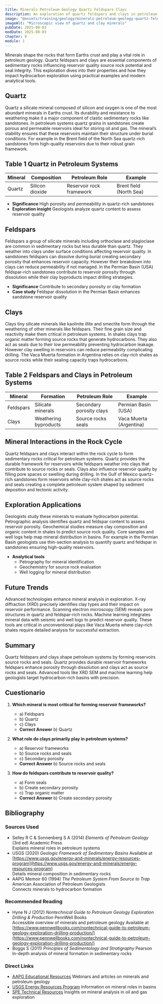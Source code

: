 ```yaml
---
title: Minerals Petroleum Geology Quartz Feldspars Clays
description: An exploration of quartz feldspars and clays in petroleum geology focusing on their properties and roles in forming reservoirs source rocks and seals
image: "@assets/training/geology/minerals-petroleum-geology-quartz-feldspars-clays/cover.jpg"
imageAlt: "Microscopic view of quartz and clay minerals"
pubDate: 2025-08-03
modDate: 2025-08-03
chapter: 8
module: 1
---
```


Minerals shape the rocks that form Earths crust and play a vital role in petroleum geology. Quartz feldspars and clays are essential components of sedimentary rocks influencing reservoir quality source rock potential and seal integrity. This exploration dives into their properties and how they impact hydrocarbon exploration using practical examples and modern analytical tools.

## Quartz

Quartz a silicate mineral composed of silicon and oxygen is one of the most abundant minerals in Earths crust. Its durability and resistance to weathering make it a major component of clastic sedimentary rocks like sandstones. In petroleum systems quartz grains in sandstones create porous and permeable reservoirs ideal for storing oil and gas. The mineral’s stability ensures that these reservoirs maintain their structure under burial conditions. For example in the Brent field of the North Sea quartz-rich sandstones form high-quality reservoirs due to their robust grain framework.

## Table 1 Quartz in Petroleum Systems

| **Mineral** | **Composition** | **Petroleum Role**         | **Example**           |
|-------------|----------------|---------------------------|----------------------|
| Quartz      | Silicon dioxide | Reservoir rock framework   | Brent field (North Sea) |

- **Significance** High porosity and permeability in quartz-rich sandstones
- **Exploration insight** Geologists analyze quartz content to assess reservoir quality

## Feldspars

Feldspars a group of silicate minerals including orthoclase and plagioclase are common in sedimentary rocks but less durable than quartz. They weather into clays under surface conditions affecting reservoir quality. In sandstones feldspars can dissolve during burial creating secondary porosity that enhances reservoir capacity. However their breakdown into clays can reduce permeability if not managed. In the Permian Basin (USA) feldspar-rich sandstones contribute to reservoir porosity through dissolution while their clay byproducts impact drilling strategies.

- **Significance** Contribute to secondary porosity or clay formation
- **Case study** Feldspar dissolution in the Permian Basin enhances sandstone reservoir quality

## Clays

Clays tiny silicate minerals like kaolinite illite and smectite form through the weathering of other minerals like feldspars. Their fine grain size and reactivity make them critical in petroleum systems. In shales clays trap organic matter forming source rocks that generate hydrocarbons. They also act as seals due to their low permeability preventing hydrocarbon leakage. However clay swelling in reservoirs can reduce permeability complicating drilling. The Vaca Muerta formation in Argentina relies on clay-rich shales as source rocks while their sealing capacity traps hydrocarbons.

## Table 2 Feldspars and Clays in Petroleum Systems

| **Mineral** | **Formation**           | **Petroleum Role**         | **Example**                |
|-------------|------------------------|---------------------------|---------------------------|
| Feldspars   | Silicate minerals      | Secondary porosity clays  | Permian Basin (USA)       |
| Clays       | Weathering byproducts  | Source rocks seals        | Vaca Muerta (Argentina)   |

## Mineral Interactions in the Rock Cycle

Quartz feldspars and clays interact within the rock cycle to form sedimentary rocks critical for petroleum systems. Quartz provides the durable framework for reservoirs while feldspars weather into clays that contribute to source rocks or seals. Clays also influence reservoir quality by filling pore spaces or swelling during drilling. In the Gulf of Mexico quartz-rich sandstones form reservoirs while clay-rich shales act as source rocks and seals creating a complete petroleum system shaped by sediment deposition and tectonic activity.

## Exploration Applications

Geologists study these minerals to evaluate hydrocarbon potential. Petrographic analysis identifies quartz and feldspar content to assess reservoir porosity. Geochemical studies measure clay composition and organic content in shales to predict source rock quality. Core samples and well logs help map mineral distribution in basins. For example in the Permian Basin geologists use thin-section analysis to quantify quartz and feldspar in sandstones ensuring high-quality reservoirs.

- **Analytical tools**
  - Petrography for mineral identification
  - Geochemistry for source rock evaluation
  - Well logging for mineral distribution

## Future Trends

Advanced technologies enhance mineral analysis in exploration. X-ray diffraction (XRD) precisely identifies clay types and their impact on reservoir performance. Scanning electron microscopy (SEM) reveals pore structures in quartz and feldspar-rich rocks. Machine learning integrates mineral data with seismic and well logs to predict reservoir quality. These tools are critical in unconventional plays like Vaca Muerta where clay-rich shales require detailed analysis for successful extraction.

## Summary

Quartz feldspars and clays shape petroleum systems by forming reservoirs source rocks and seals. Quartz provides durable reservoir frameworks feldspars enhance porosity through dissolution and clays act as source rocks and seals. Advanced tools like XRD SEM and machine learning help geologists target hydrocarbon-rich basins with precision.

## Cuestionario

1. **Which mineral is most critical for forming reservoir frameworks?**
   - a) Feldspars
   - b) Quartz
   - c) Clays
   - **Correct Answer** b) Quartz

2. **What role do clays primarily play in petroleum systems?**
   - a) Reservoir frameworks
   - b) Source rocks and seals
   - c) Secondary porosity
   - **Correct Answer** b) Source rocks and seals

3. **How do feldspars contribute to reservoir quality?**
   - a) Form seals
   - b) Create secondary porosity
   - c) Trap organic matter
   - **Correct Answer** b) Create secondary porosity

## Bibliography

### Sources Used

- Selley R C & Sonnenberg S A (2014) *Elements of Petroleum Geology* (3rd ed) Academic Press  
  Explains mineral roles in petroleum systems
- USGS (2020) *Geologic Framework of Sedimentary Basins* Available at [https://www.usgs.gov/energy-and-minerals/energy-resources-program](https://www.usgs.gov/energy-and-minerals/energy-resources-program)  
  Details mineral composition in sedimentary rocks
- AAPG Memoir 60 (1994) *The Petroleum System From Source to Trap* American Association of Petroleum Geologists  
  Connects minerals to hydrocarbon formation

### Recommended Reading

- Hyne N J (2012) *Nontechnical Guide to Petroleum Geology Exploration Drilling & Production* PennWell Books  
  Accessible overview of minerals and petroleum geology Available at [https://www.pennwellbooks.com/nontechnical-guide-to-petroleum-geology-exploration-drilling-production/](https://www.pennwellbooks.com/nontechnical-guide-to-petroleum-geology-exploration-drilling-production/)
- Boggs S (2011) *Principles of Sedimentology and Stratigraphy* Pearson  
  In-depth analysis of mineral formation in sedimentary rocks

### Direct Links

- [AAPG Educational Resources](https://www.aapg.org/learn) Webinars and articles on minerals and petroleum geology
- [USGS Energy Resources Program](https://www.usgs.gov/energy-and-minerals/energy-resources-program) Information on mineral roles in basins
- [SPE Technical Resources](https://www.spe.org/en/) Insights on mineral analysis in oil and gas exploration
